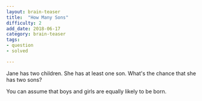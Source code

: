 ```yaml
---
layout: brain-teaser
title:  "How Many Sons"
difficulty: 2
add_date: 2018-06-17
category: brain-teaser
tags:
- question
- solved

---
```


Jane has two children.  She has at least one son.  What's the chance
that she has two sons?

You can assume that boys and girls are equally likely to be born.
